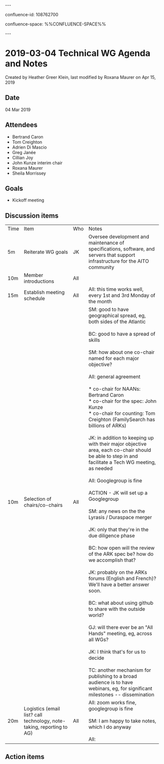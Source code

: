 \---

confluence-id: 108762700

confluence-space: %%CONFLUENCE-SPACE%%

\---

2019-03-04 Technical WG Agenda and Notes
========================================

Created by Heather Greer Klein, last modified by Roxana Maurer on Apr 15, 2019

Date
----

04 Mar 2019

Attendees
---------

*   Bertrand Caron
*   Tom Creighton
*   Adrien Di Mascio
*   Greg Janée
*   Cillian Joy
*   John Kunze interim chair
*   Roxana Maurer 
*   Sheila Morrissey
    

Goals
-----

*   Kickoff meeting

Discussion items
----------------

|     |     |     |     |
| --- | --- | --- | --- |
| Time | Item | Who | Notes |
| 5m  | Reiterate WG goals | JK  | Oversee development and maintenance of specifications, software, and servers that support infrastructure for the AITO community |
| 10m | Member introductions | All |     |
| 15m | Establish meeting schedule | All | All: this time works well, every 1st and 3rd Monday of the month |
| 10m | Selection of chairs/co-chairs | All | SM: good to have geographical spread, eg, both sides of the Atlantic<br><br>BC: good to have a spread of skills<br><br>SM: how about one co-chair named for each major objective?<br><br>All: general agreement<br><br>*   co-chair for NAANs: Bertrand Caron<br>*   co-chair for the spec: John Kunze<br>*   co-chair for counting: Tom Creighton (FamilySearch has billions of ARKs)<br><br>JK: in addition to keeping up with their major objective area, each co-chair should be able to step in and facilitate a Tech WG meeting, as needed<br><br>All: Googlegroup is fine<br><br>ACTION - JK will set up a Googlegroup<br><br>SM: any news on the the Lyrasis / Duraspace merger<br><br>JK: only that they're in the due diligence phase<br><br>BC: how open will the review of the ARK spec be? how do we accomplish that?<br><br>JK: probably on the ARKs forums (English and French)? We'll have a better answer soon.<br><br>BC: what about using github to share with the outside world?<br><br>GJ: will there ever be an "All Hands" meeting, eg, across all WGs?<br><br>JK: I think that's for us to decide<br><br>TC: another mechanism for publishing to a broad audience is to have webinars, eg, for significant milestones -- dissemination |
| 20m | Logistics (email list? call technology, note-taking, reporting to AG) | All | All: zoom works fine, googlegroup is fine<br><br>SM: I am happy to take notes, which I do anyway<br><br>All: <gratitude> |

Action items
------------